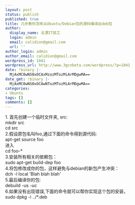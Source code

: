 ```yaml
---
layout: post
status: publish
published: true
title: 几步教你怎样从Ubuntu/Debian包的源码编译出deb包
author:
  display_name: 北漂IT民工
  login: admin
  email: calidion@gmail.com
  url: ''
author_login: admin
author_email: calidion@gmail.com
wordpress_id: 1041
wordpress_url: http://www.3gcnbeta.com/wordpress/?p=1041
date: !binary |-
  MjAxMC0wNS0xOCAxMzozMTozMiArMDgwMA==
date_gmt: !binary |-
  MjAxMC0wNS0xOCAwNTozMTozMiArMDgwMA==
categories:
- Ubuntu
tags: []
comments: []
---
```

<p>1. 首先创建一个临时文件夹, src:<br />
mkdir src<br />
cd src<br />
2.假设原包名叫foo,通过下面的命令得到源代码:<br />
     apt-get source foo<br />
进入<br />
     cd foo-*<br />
3.安装所有相关的依赖包：<br />
     sudo apt-get build-dep foo<br />
4.将包修改成你的包，这样避免与debian的新包产生冲突：<br />
     dch -l local 'Blah blah blah'<br />
5.最后编译你的包:<br />
     debuild -us -uc<br />
6.如果没有出现错误,下面的命令就可以帮你实现这个包的安装，<br />
     sudo dpkg -i ../*.deb</p>
